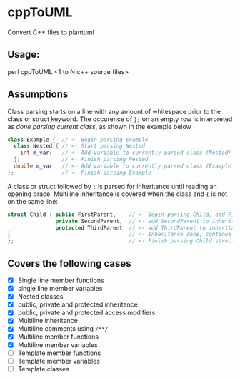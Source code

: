 # cppToUML
Convert C++ files to plantuml

## Usage:
perl cppToUML <1 to N c++ source files>

## Assumptions
Class parsing starts on a line with any amount of whitespace prior to the class or struct keyword.
The occurence of `};` on an empty row is interpreted as *done parsing current class*, as shown in the example below

```cpp
class Example {  // <- Begin parsing Example
  class Nested { // <- Start parsing Nested
    int m_var;   // <- Add variable to currently parsed class (Nested)
  };             // <- Finish parsing Nested
  double m_var   // <- Add variable to currently parsed class (Example)
};               // <- Finish parsing Example
```

A class or struct followed by `:` is parsed for inheritance until reading an opening brace.
Multiline inheritance is covered when the class and `{` is not on the same line:
```cpp
struct Child : public FirstParent,    // <- Begin parsing Child, add FirstParent to inheritance
               private SecondParent,  // <- add SecondParent to inheritance
               protected ThirdParent  // <- add ThirdParent to inheritance
{                                     // <- Inheritance done, continue parsing Child
};                                    // <- Finish parsing Child struct
```

## Covers the following cases

- [x] Single line member functions
- [x] single line member variables
- [x] Nested classes
- [x] public, private and protected inheritance.
- [x] public, private and protected access modifiers.
- [x] Multiline inheritance
- [x] Multiline comments using `/**/`
- [x] Multiline member functions
- [x] Multiline member variables
- [ ] Template member functions
- [ ] Template member variables
- [ ] Template classes
